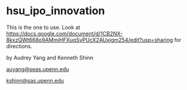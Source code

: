 # hsu_ipo_innovation


This is the one to use. 
Look at https://docs.google.com/document/d/1CB2NX-8kxzQWt668o9AMmjHFXuqSvPUcX2AUxjgm254/edit?usp=sharing for directions.


by Audrey Yang and Kenneth Shinn

auyang@seas.upenn.edu

kshinn@sas.upenn.edu
